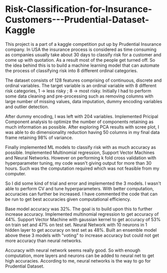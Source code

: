 # Risk-Classification-for-Insurance-Customers---Prudential-Dataset-Kaggle

This project is a part of a kaggle competition put up by Prudential Insurance company. In USA the insurance process is considered as time consuming as companies usually take about 30 days to classify risk for a customer and come up with quotation. As a result most of the people get turned off. So the idea behind this is to build a machine learning model that can automate the process of classifying risk into 8 different ordinal categories. 


The dataset consists of 128 features comprising of continuous, discrete and ordinal variables. The target variable is an ordinal variable with 8 different risk categories, 1 -> less risky ; 8 -> most risky. Initially I had to perform some data cleaning and pre-processing such as removing columns with large number of missing values, data imputation, dummy encoding variables and outlier detection. 


After dummy encoding, I was left with 204 variables. Implemented Pricipal Component analysis to optimize the number of components retaining as much information as possible. After exploring PCA results with scree plot, I was able to do dimensionality reduction having 50 columns in my final data frame retaining 98% of variance. 


Finally implemented ML models to classify risk with as much accuracy as possible. Implemented Multinomial regression, Support Vector Machines and Neural Networks. However on performing k fold cross validation with hyperparameter tuning, my code wasn't giving output for more than 30 hours. Such was the computation required which was not feasible from my computer. 


So I did some kind of trial and error and implemented the 3 models. I wasn't able to perform CV and tune hyperparameters. With better computation, accuracies can further be increased. I have commented the code that can be run to get best accuracies given computational efficiency. 


Base model accuracy was 32%. The goal is to build upon this to further increase accuracy. Implemented multinomial regression to get accuracy of 44%. Support Vector Machine with gaussian kernel to get accuracy of 53% on train set and 47% on test set. Neural Network with 10 neurons in 1 hidden layer to get accuracy on test set as 48%. Built an ensemble model above these 3 models with "voting" to increase accuracy but could not get more accuracy than neural networks.


Accuracy with neural network seems really good. So with enough computation, more layers and neurons can be added to neural net to get high accuracies. According to me, neural networks is the way to go for Prudential Dataset. 
